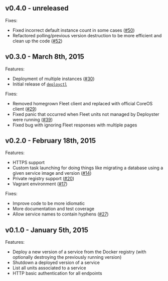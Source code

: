 ## v0.4.0 - unreleased

Fixes:

  * Fixed incorrect default instance count in some cases ([#50][issue-50])
  * Refactored polling/previous version destruction to be more efficient and clean up the code ([#52][issue-52])


## v0.3.0 - March 8th, 2015

Features:

  * Deployment of multiple instances ([#30][issue-30])
  * Initial release of [`deployctl`](https://github.com/bmorton/deployctl)

Fixes:

  * Removed homegrown Fleet client and replaced with official CoreOS client ([#29][issue-29])
  * Fixed panic that occurred when Fleet units not managed by Deployster were running ([#39][issue-39])
  * Fixed bug with ignoring Fleet responses with multiple pages


## v0.2.0 - February 18th, 2015

Features:

  * HTTPS support
  * Custom task launching for doing things like migrating a database using a given service image and version ([#14][issue-14])
  * Private registry support ([#20][issue-20])
  * Vagrant environment ([#17][issue-17])

Fixes:

  * Improve code to be more idiomatic
  * More documentation and test coverage
  * Allow service names to contain hyphens ([#27][issue-27])


## v0.1.0 - January 5th, 2015

Features:

  * Deploy a new version of a service from the Docker registry (with optionally destroying the previously running version)
  * Shutdown a deployed version of a service
  * List all units associated to a service
  * HTTP basic authentication for all endpoints


[issue-14]: https://github.com/bmorton/deployster/pull/14
[issue-20]: https://github.com/bmorton/deployster/pull/20
[issue-17]: https://github.com/bmorton/deployster/pull/17
[issue-27]: https://github.com/bmorton/deployster/pull/27
[issue-29]: https://github.com/bmorton/deployster/pull/29
[issue-30]: https://github.com/bmorton/deployster/pull/30
[issue-39]: https://github.com/bmorton/deployster/pull/39
[issue-50]: https://github.com/bmorton/deployster/pull/50
[issue-52]: https://github.com/bmorton/deployster/pull/52
